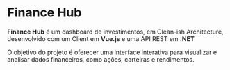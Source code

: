# Finance Hub

**Finance Hub** é um dashboard de investimentos, em Clean-ish Architecture, desenvolvido com um Client em **Vue.js** e uma API REST em **.NET**

O objetivo do projeto é oferecer uma interface interativa para visualizar e analisar dados financeiros, como ações, carteiras e rendimentos.




